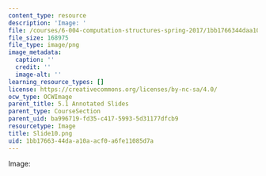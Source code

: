 ```yaml
---
content_type: resource
description: 'Image: '
file: /courses/6-004-computation-structures-spring-2017/1bb1766344daa10aacf0a6fe11085d7a_Slide10.png
file_size: 168975
file_type: image/png
image_metadata:
  caption: ''
  credit: ''
  image-alt: ''
learning_resource_types: []
license: https://creativecommons.org/licenses/by-nc-sa/4.0/
ocw_type: OCWImage
parent_title: 5.1 Annotated Slides
parent_type: CourseSection
parent_uid: ba996719-fd35-c417-5993-5d31177dfcb9
resourcetype: Image
title: Slide10.png
uid: 1bb17663-44da-a10a-acf0-a6fe11085d7a
---
```

Image: 